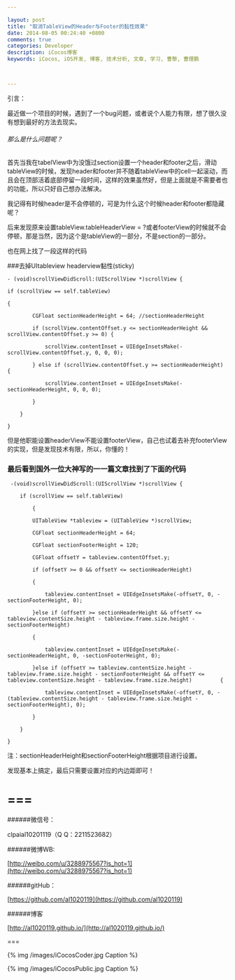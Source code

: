 ```yaml
---

layout: post
title: "取消TableView的Header与Footer的黏性效果"
date: 2014-08-05 00:24:40 +0800
comments: true
categories: Developer
description: iCocos博客
keywords: iCocos, iOS开发, 博客, 技术分析, 文章, 学习, 曹黎, 曹理鹏



---
```

 
引言：


最近做一个项目的时候，遇到了一个bug问题，或者说个人能力有限，想了很久没有想到最好的方法去现实。


###### 那么是什么问题呢？

 

首先当我在tabelView中为没饿过section设置一个header和footer之后，滑动tableView的时候，发现header和footer并不随着tableView中的cell一起滚动，而且会在顶部活着底部停留一段时间，这样的效果虽然好，但是上面就是不需要者也的功能，所以只好自己想办法解决。

 


<!--more-->





我记得有时候header是不会停顿的，可是为什么这个时候header和footer都隐藏呢？

后来发现原来设置tableView.tableHeaderView = ?或者footerView的时候就不会停顿，那是当然，因为这个是tableView的一部分，不是section的一部分。

也在网上找了一段这样的代码

###去掉UItableview headerview黏性(sticky)

	- (void)scrollViewDidScroll:(UIScrollView *)scrollView {

    if (scrollView == self.tableView)

    {

	        CGFloat sectionHeaderHeight = 64; //sectionHeaderHeight
	
	        if (scrollView.contentOffset.y <= sectionHeaderHeight && scrollView.contentOffset.y >= 0) {
	
	            scrollView.contentInset = UIEdgeInsetsMake(-scrollView.contentOffset.y, 0, 0, 0);
	
	        } else if (scrollView.contentOffset.y >= sectionHeaderHeight) {
	
	            scrollView.contentInset = UIEdgeInsetsMake(-sectionHeaderHeight, 0, 0, 0);
	
	        }
	
	    }

	}
 

但是他职能设置headerView不能设置footerView，自己也试着去补充footerView的实现，但是发现技术有限，所以，你懂的！

### 最后看到国外一位大神写的一一篇文章找到了下面的代码

	 -(void)scrollViewDidScroll:(UIScrollView *)scrollView {

	    if (scrollView == self.tableView)
	
	        {
	
	        UITableView *tableview = (UITableView *)scrollView;
	
	        CGFloat sectionHeaderHeight = 64;
	
	        CGFloat sectionFooterHeight = 120;
	
	        CGFloat offsetY = tableview.contentOffset.y;
	
	        if (offsetY >= 0 && offsetY <= sectionHeaderHeight)
	
	        {
	
	            tableview.contentInset = UIEdgeInsetsMake(-offsetY, 0, -sectionFooterHeight, 0);
	
	        }else if (offsetY >= sectionHeaderHeight && offsetY <= tableview.contentSize.height - tableview.frame.size.height - sectionFooterHeight)
	
	        {
	
	            tableview.contentInset = UIEdgeInsetsMake(-sectionHeaderHeight, 0, -sectionFooterHeight, 0);
	
	        }else if (offsetY >= tableview.contentSize.height - tableview.frame.size.height - sectionFooterHeight && offsetY <= tableview.contentSize.height - tableview.frame.size.height)         {
	
	            tableview.contentInset = UIEdgeInsetsMake(-offsetY, 0, -(tableview.contentSize.height - tableview.frame.size.height - sectionFooterHeight), 0);
	
	        }
	
    	}

	}


注：sectionHeaderHeight和sectionFooterHeight根据项目进行设置。

发现基本上搞定，最后只需要设置对应的内边距即可！

<!-- more -->

 




===
===


######微信号：
	
clpaial10201119（Q Q：2211523682）
    
######微博WB:

[http://weibo.com/u/3288975567?is_hot=1](http://weibo.com/u/3288975567?is_hot=1)

######gitHub：


[https://github.com/al1020119](https://github.com/al1020119)
	
######博客

[http://al1020119.github.io/](http://al1020119.github.io/)

===

{% img /images/iCocosCoder.jpg Caption %}  

{% img /images/iCocosPublic.jpg Caption %}  